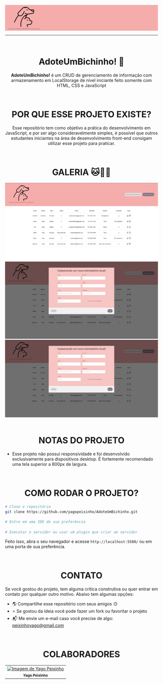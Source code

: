 <div class="header">
    <img align="center" src="assets/images/README-banner.png"/> 
</div>

---

<br>

<div align="center">

# AdoteUmBichinho! 🐶

**AdoteUmBichinho!** é um CRUD de gerenciamento de informação com armazenamento em LocalStorage de nível iniciante feito somente com HTML, CSS e JavaScript

<br>
</div>

<div align="center">

# POR QUE ESSE PROJETO EXISTE?

Esse repositório tem como objetivo a prática do desenvolvimento em JavaScript, e por ser algo consideravelmente simples, é possível que outros estudantes iniciantes na área de desenvolvimento front-end consigam utilizar esse projeto para praticar.

</div>

<br>

<div align="center">

# GALERIA 🐱🐰🐹

<img src="assets/images/README-galeria-img-1.png">
<img src="assets/images/README-galeria-img-2.png" >
<img src="assets/images/README-galeria-img-2.png">

</div>

<br>

<div align="center">

# NOTAS DO PROJETO

</div>

- Esse projeto não possui responsividade e foi desenvolvido exclusivamente para dispositivos desktop. É fortemente recomendado uma tela superior a 800px de largura.

<br>

<div align="center">

# COMO RODAR O PROJETO?

</div>

```bash
# Clone o repositório
git clone https://github.com/yagopeixinho/AdoteUmBichinho.git

# Entre em uma IDE de sua preferência

# Executar o servidor ou usar um plugin que criar um servidor
```

Feito isso, abra o seu navegador e acesse `http://localhost:5500/`
ou em uma porta de sua preferência.

<br>

<div align="center">

# CONTATO

</div>

Se você gostou do projeto, tem alguma crítica construtiva ou quer entrar em contato por qualquer outro motivo. Abaixo tem algumas opções:

- 🌎 Compartilhe esse repositório com seus amigos :D
- ⭐ Se gostou da ideia você pode fazer um fork ou favoritar o projeto
- 📬 Me envie um e-mail caso você precise de algo: peixinhoyago@gmail.com

<br>

<div align="center">

# COLABORADORES

</div>

<table align="center">
    <tr>
        <td align="center"> 
		    <a href="https://github.com/yagopeixinho">
			    <img src="https://avatars.githubusercontent.com/u/81770553?v=4" width="100px;" alt="Imagem de Yago Peixinho">    
<br/>  
		        <sub>
				    <b>Yago Peixinho</b>
		        </sub>
		    </a> 
	    </td> 
    </tr>
</table>
